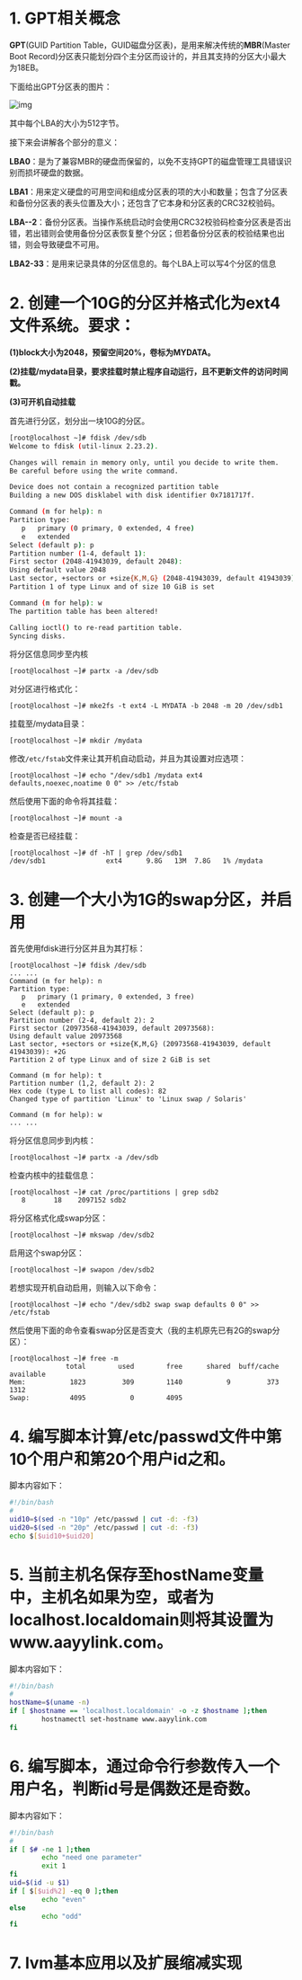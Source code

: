 # 1.  GPT相关概念

**GPT**(GUID Partition Table，GUID磁盘分区表)，是用来解决传统的**MBR**(Master Boot Record)分区表只能划分四个主分区而设计的，并且其支持的分区大小最大为18EB。

下面给出GPT分区表的图片：

![img](https://gss3.bdstatic.com/-Po3dSag_xI4khGkpoWK1HF6hhy/baike/c0%3Dbaike80%2C5%2C5%2C80%2C26/sign=89579f3b82d4b31ce4319ce9e6bf4c1a/8c1001e93901213f7bb4caa45de736d12e2e95c7.jpg)

其中每个LBA的大小为512字节。

接下来会讲解各个部分的意义：

**LBA0**：是为了兼容MBR的硬盘而保留的，以免不支持GPT的磁盘管理工具错误识别而损坏硬盘的数据。

**LBA1**：用来定义硬盘的可用空间和组成分区表的项的大小和数量；包含了分区表和备份分区表的表头位置及大小；还包含了它本身和分区表的CRC32校验码。

**LBA--2**：备份分区表。当操作系统启动时会使用CRC32校验码检查分区表是否出错，若出错则会使用备份分区表恢复整个分区；但若备份分区表的校验结果也出错，则会导致硬盘不可用。

**LBA2-33**：是用来记录具体的分区信息的。每个LBA上可以写4个分区的信息



# 2.  创建一个10G的分区并格式化为ext4文件系统。要求：

**(1)block大小为2048，预留空间20%，卷标为MYDATA。**

**(2)挂载/mydata目录，要求挂载时禁止程序自动运行，且不更新文件的访问时间戳。**

**(3)可开机自动挂载**



首先进行分区，划分出一块10G的分区。

```bash
[root@localhost ~]# fdisk /dev/sdb
Welcome to fdisk (util-linux 2.23.2).

Changes will remain in memory only, until you decide to write them.
Be careful before using the write command.

Device does not contain a recognized partition table
Building a new DOS disklabel with disk identifier 0x7181717f.

Command (m for help): n
Partition type:
   p   primary (0 primary, 0 extended, 4 free)
   e   extended
Select (default p): p
Partition number (1-4, default 1): 
First sector (2048-41943039, default 2048): 
Using default value 2048
Last sector, +sectors or +size{K,M,G} (2048-41943039, default 41943039): +10G
Partition 1 of type Linux and of size 10 GiB is set

Command (m for help): w
The partition table has been altered!

Calling ioctl() to re-read partition table.
Syncing disks.
```

将分区信息同步至内核

```shell
[root@localhost ~]# partx -a /dev/sdb
```

对分区进行格式化：

 ```shell
[root@localhost ~]# mke2fs -t ext4 -L MYDATA -b 2048 -m 20 /dev/sdb1
 ```

挂载至/mydata目录：

```shell
[root@localhost ~]# mkdir /mydata
```

修改`/etc/fstab`文件来让其开机自动启动，并且为其设置对应选项：

```shell
[root@localhost ~]# echo "/dev/sdb1 /mydata ext4 defaults,noexec,noatime 0 0" >> /etc/fstab
```

然后使用下面的命令将其挂载：

```shell
[root@localhost ~]# mount -a
```

检查是否已经挂载：

```shell
[root@localhost ~]# df -hT | grep /dev/sdb1
/dev/sdb1               ext4      9.8G   13M  7.8G   1% /mydata
```



# 3.  创建一个大小为1G的swap分区，并启用

首先使用fdisk进行分区并且为其打标：

```shell
[root@localhost ~]# fdisk /dev/sdb
... ...
Command (m for help): n
Partition type:
   p   primary (1 primary, 0 extended, 3 free)
   e   extended
Select (default p): p
Partition number (2-4, default 2): 2
First sector (20973568-41943039, default 20973568): 
Using default value 20973568
Last sector, +sectors or +size{K,M,G} (20973568-41943039, default 41943039): +2G
Partition 2 of type Linux and of size 2 GiB is set

Command (m for help): t
Partition number (1,2, default 2): 2
Hex code (type L to list all codes): 82
Changed type of partition 'Linux' to 'Linux swap / Solaris'

Command (m for help): w
... ...
```

将分区信息同步到内核：

```shell
[root@localhost ~]# partx -a /dev/sdb
```

检查内核中的挂载信息：

```shell
[root@localhost ~]# cat /proc/partitions | grep sdb2
   8       18    2097152 sdb2
```

将分区格式化成swap分区：

```shell
[root@localhost ~]# mkswap /dev/sdb2
```

启用这个swap分区：

```shells
[root@localhost ~]# swapon /dev/sdb2
```

若想实现开机自动启用，则输入以下命令：

```shell
[root@localhost ~]# echo "/dev/sdb2 swap swap defaults 0 0" >> /etc/fstab 
```

然后使用下面的命令查看swap分区是否变大（我的主机原先已有2G的swap分区）：

```shell
[root@localhost ~]# free -m
              total        used        free      shared  buff/cache   available
Mem:           1823         309        1140           9         373        1312
Swap:          4095           0        4095
```



# 4.  编写脚本计算/etc/passwd文件中第10个用户和第20个用户id之和。

脚本内容如下：

```bash
#!/bin/bash
#
uid10=$(sed -n "10p" /etc/passwd | cut -d: -f3)
uid20=$(sed -n "20p" /etc/passwd | cut -d: -f3)
echo $[$uid10+$uid20]
```



# 5.  当前主机名保存至hostName变量中，主机名如果为空，或者为localhost.localdomain则将其设置为www.aayylink.com。

脚本内容如下：

```bash
#!/bin/bash
#
hostName=$(uname -n)
if [ $hostname == 'localhost.localdomain' -o -z $hostname ];then
        hostnamectl set-hostname www.aayylink.com
fi
```



# 6.  编写脚本，通过命令行参数传入一个用户名，判断id号是偶数还是奇数。

脚本内容如下：

```bash
#!/bin/bash
#
if [ $# -ne 1 ];then
        echo "need one parameter"
        exit 1
fi
uid=$(id -u $1)
if [ $[$uid%2] -eq 0 ];then
        echo "even"
else
        echo "odd" 
fi
```



# 7.  lvm基本应用以及扩展缩减实现


